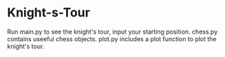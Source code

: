 # Knight-s-Tour
Run main.py to see the knight's tour, input your starting position.
chess.py contains useeful chess objects.
plot.py includes a plot function to plot the knight's tour.
